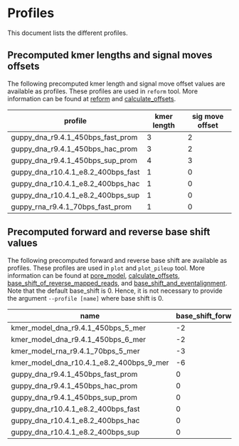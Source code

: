 # Profiles

This document lists the different profiles.

## Precomputed kmer lengths and signal moves offsets
The following precomputed kmer length and signal move offset values are available as profiles.
These profiles are used in `reform` tool. More information can be found at [reform](reform.md) and [calculate_offsets](calculate_offsets.md).

| profile                            | kmer length | sig move offset |
|------------------------------------|-------------|-----------------|
| guppy_dna_r9.4.1_450bps_fast_prom  |           3 |               2 |
| guppy_dna_r9.4.1_450bps_hac_prom   |           3 |               2 |
| guppy_dna_r9.4.1_450bps_sup_prom   |           4 |               3 |
| guppy_dna_r10.4.1_e8.2_400bps_fast |           1 |               0 |
| guppy_dna_r10.4.1_e8.2_400bps_hac  |           1 |               0 |
| guppy_dna_r10.4.1_e8.2_400bps_sup  |           1 |               0 |
| guppy_rna_r9.4.1_70bps_fast_prom   |           1 |               0 |

## Precomputed forward and reverse base shift values
The following precomputed forward and reverse base shift are available as profiles.
These profiles are used in `plot` and `plot_pileup` tool. More information can be found at [pore_model](pore_model.md), [calculate_offsets](calculate_offsets.md), [base_shift_of_reverse_mapped_reads](base_shift_of_reverse_mapped_reads.md), and [base_shift_and_eventalignment](base_shift_and_eventalignment.md).
Note that the default base_shift is 0. Hence, it is not necessary to provide the argument `--profile [name]` where base shift is 0. 

| name                                     | base_shift_forward | base_shift_reverse |
|------------------------------------------|--------------------|--------------------|
| kmer_model_dna_r9.4.1_450bps_5_mer       |         -2         |         -2         |
| kmer_model_dna_r9.4.1_450bps_6_mer       |         -2         |         -3         |
| kmer_model_rna_r9.4.1_70bps_5_mer        |         -3         |         -1         |
| kmer_model_dna_r10.4.1_e8.2_400bps_9_mer |         -6         |         -2         |
| guppy_dna_r9.4.1_450bps_fast_prom        |          0         |          0         |
| guppy_dna_r9.4.1_450bps_hac_prom         |          0         |          0         |
| guppy_dna_r9.4.1_450bps_sup_prom         |          0         |          0         |
| guppy_dna_r10.4.1_e8.2_400bps_fast       |          0         |          0         |
| guppy_dna_r10.4.1_e8.2_400bps_hac        |          0         |          0         |
| guppy_dna_r10.4.1_e8.2_400bps_sup        |          0         |          0         |